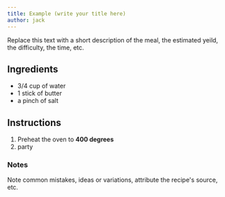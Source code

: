 ```yaml
---
title: Example (write your title here)
author: jack
---
```


<!-- description -->

Replace this text with a short description of the meal, the estimated yeild, the difficulty, the time, etc.


<section markdown="1">

## Ingredients

<!-- list the ingredients below -->

- 3/4 cup of water
- 1 stick of butter
- a pinch of salt

</section>

## Instructions

<!-- list the steps below -->

1. Preheat the oven to **400 degrees**
2. party


### Notes

<!-- write any loose notes below -->

Note common mistakes, ideas or variations, attribute the recipe's source, etc.